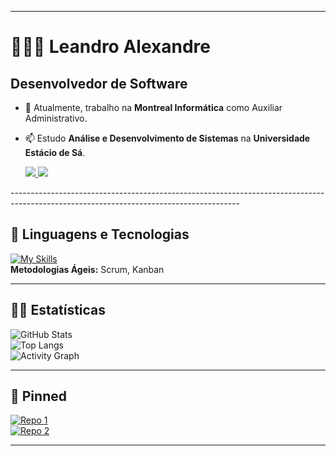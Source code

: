 --------------------------------------------------------------------------------------------------------------------------------------

# 👨🏻‍💻 Leandro Alexandre  

## Desenvolvedor de Software 
- 🔭 Atualmente, trabalho na **Montreal Informática** como Auxiliar Administrativo.  
- 📫 Estudo **Análise e Desenvolvimento de Sistemas** na **Universidade Estácio de Sá**.

  <div>
  <a href = "mailto:leandrosouzabr00@gmail.com">
    <img src="https://img.shields.io/badge/Gmail-D14836?style=for-the-badge&logo=gmail&logoColor=white" target="_blank">
  </a>
  
    <a href="https://www.linkedin.com/in/leandro-alexandre/" target="_blank">
    <img src="https://img.shields.io/badge/-LinkedIn-%230077B5?style=for-the-badge&logo=linkedin&logoColor=white" target="_blank">
  </a>   
</div>
---------------------------------------------------------------------------------------------------------------------------------------

## 👾 Linguagens e Tecnologias  

[![My Skills](https://skillicons.dev/icons?i=java,js,html,css,mysql,mongodb,git&theme=light)](https://skillicons.dev)  
**Metodologias Ágeis:** Scrum, Kanban  

---------------------------------------------------------------------------------------------------------------------------------------

## 🐱‍🏍 Estatísticas  

![GitHub Stats](https://github-readme-stats.vercel.app/api?username=Leandrowrz&show_icons=true&theme=dark&hide_border=true)  
![Top Langs](https://github-readme-stats.vercel.app/api/top-langs/?username=Leandrowrz&layout=compact&theme=dark&hide_border=true)  
![Activity Graph](https://github-readme-activity-graph.vercel.app/graph?username=Leandrowrz&theme=github-dark&hide_border=true)  

---------------------------------------------------------------------------------------------------------------------------------------

## 📌 Pinned  

[![Repo 1](https://github-readme-stats.vercel.app/api/pin/?username=Leandrowrz&repo=BancoL.L&theme=dark)](https://github.com/Leandrowrz/BancoL.L)  
[![Repo 2](https://github-readme-stats.vercel.app/api/pin/?username=Leandrowrz&repo=gerador-de-senha-aleatoria&theme=dark)](https://github.com/Leandrowrz/gerador-de-senha-aleatoria)  

-------------------------------------------------------------------------------------------------------------------------------------
